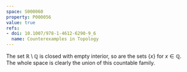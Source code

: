 ```yaml
---
space: S000060
property: P000056
value: true
refs:
- doi: 10.1007/978-1-4612-6290-9_6
  name: Counterexamples in Topology
---
```


The set $\mathbb R\setminus \mathbb Q$ is closed with empty interior, so are the sets $\{x\}$ for $x\in\mathbb Q$. The whole space is clearly the union of this countable family.

